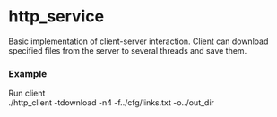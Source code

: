 # http_service

Basic implementation of client-server interaction.
Client can download specified files from the server to several threads and save them.

### Example

Run client </br>
./http_client -tdownload -n4 -f../cfg/links.txt -o../out_dir
